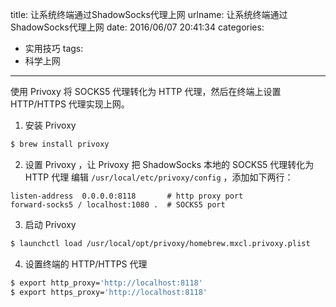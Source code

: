 title: 让系统终端通过ShadowSocks代理上网
urlname: 让系统终端通过ShadowSocks代理上网
date: 2016/06/07 20:41:34
categories:
- 实用技巧
tags:
- 科学上网

---

使用 Privoxy 将 SOCKS5 代理转化为 HTTP 代理，然后在终端上设置 HTTP/HTTPS 代理实现上网。
<!-- more -->

1. 安装 Privoxy
```bash
$ brew install privoxy
```

2. 设置 Privoxy ，让 Privoxy 把 ShadowSocks 本地的 SOCKS5 代理转化为 HTTP 代理
编辑 `/usr/local/etc/privoxy/config` ，添加如下两行：
```
listen-address  0.0.0.0:8118       # http proxy port
forward-socks5 / localhost:1080 .  # SOCKS5 port
```

3. 启动 Privoxy
```bash
$ launchctl load /usr/local/opt/privoxy/homebrew.mxcl.privoxy.plist
```

4. 设置终端的 HTTP/HTTPS 代理
```bash
$ export http_proxy='http://localhost:8118'
$ export https_proxy='http://localhost:8118'
```
